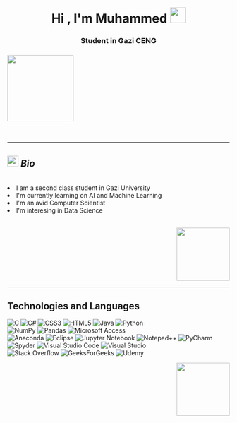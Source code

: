 <h1 align="center"><b>Hi , I'm Muhammed </b><img src="https://media.giphy.com/media/hvRJCLFzcasrR4ia7z/giphy.gif" width="35"></h1>
<h3 align="center"> Student in Gazi CENG</h3>
<h3><img src="https://media.giphy.com/media/v1.Y2lkPTc5MGI3NjExNjU2NTVlNDUyYThmZmNmZTIxYmE0YzBlOWVmNzNlODcwZDliOTA3MyZjdD1z/QTfX9Ejfra3ZmNxh6B/giphy.gif" width="150px">
</h3>
<br>
<hr>
 <h2><img src="https://media.giphy.com/media/XSmHWLpvdycR6xukzC/giphy.gif" width="25px"><i> Bio </i></h2>
<br>
<li> I am a second class  student  in Gazi University</li>
<li> I'm currently learning on AI and Machine Learning</li>
<li> I'm an avid Computer Scientist</li>
<li>I'm interesing in Data Science</li>
<br>
<p align="right"><img src="https://media.giphy.com/media/IeRdg7gLkfK1ly2mFU/giphy.gif" width="120px"></p>
<hr>
<h2>Technologies and Languages</h2>
<p>	


![C](https://img.shields.io/badge/c-%2300599C.svg?style=for-the-badge&logo=c&logoColor=white) ![C#](https://img.shields.io/badge/c%23-%23239120.svg?style=for-the-badge&logo=c-sharp&logoColor=white) ![CSS3](https://img.shields.io/badge/css3-%231572B6.svg?style=for-the-badge&logo=css3&logoColor=white) ![HTML5](https://img.shields.io/badge/html5-%23E34F26.svg?style=for-the-badge&logo=html5&logoColor=white)  ![Java](https://img.shields.io/badge/java-%23ED8B00.svg?style=for-the-badge&logo=java&logoColor=white) ![Python](https://img.shields.io/badge/python-3670A0?style=for-the-badge&logo=python&logoColor=ffdd54) <br>
![NumPy](https://img.shields.io/badge/numpy-%23013243.svg?style=for-the-badge&logo=numpy&logoColor=white) ![Pandas](https://img.shields.io/badge/pandas-%23150458.svg?style=for-the-badge&logo=pandas&logoColor=white) ![Microsoft Access](https://img.shields.io/badge/Microsoft_Access-A4373A?style=for-the-badge&logo=microsoft-access&logoColor=white)
 <br> ![Anaconda](https://img.shields.io/badge/Anaconda-%2344A833.svg?style=for-the-badge&logo=anaconda&logoColor=white) ![Eclipse](https://img.shields.io/badge/Eclipse-FE7A16.svg?style=for-the-badge&logo=Eclipse&logoColor=white) ![Jupyter Notebook](https://img.shields.io/badge/jupyter-%23FA0F00.svg?style=for-the-badge&logo=jupyter&logoColor=white) ![Notepad++](https://img.shields.io/badge/Notepad++-90E59A.svg?style=for-the-badge&logo=notepad%2b%2b&logoColor=black) ![PyCharm](https://img.shields.io/badge/pycharm-143?style=for-the-badge&logo=pycharm&logoColor=black&color=black&labelColor=green) ![Spyder](https://img.shields.io/badge/Spyder-838485?style=for-the-badge&logo=spyder%20ide&logoColor=maroon) ![Visual Studio Code](https://img.shields.io/badge/Visual%20Studio%20Code-0078d7.svg?style=for-the-badge&logo=visual-studio-code&logoColor=white) ![Visual Studio](https://img.shields.io/badge/Visual%20Studio-5C2D91.svg?style=for-the-badge&logo=visual-studio&logoColor=white) 
 <br> ![Stack Overflow](https://img.shields.io/badge/-Stackoverflow-FE7A16?style=for-the-badge&logo=stack-overflow&logoColor=white) ![GeeksForGeeks](https://img.shields.io/badge/GeeksforGeeks-gray?style=for-the-badge&logo=geeksforgeeks&logoColor=35914c) ![Udemy](https://img.shields.io/badge/Udemy-A435F0?style=for-the-badge&logo=Udemy&logoColor=white)



</p>
<p align="right"><img src="https://media.giphy.com/media/lr1QZ7prMwwkqSSVLa/giphy.gif" width="120px">
</p>
